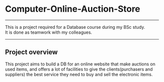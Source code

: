 # Computer-Online-Auction-Store

--- 

This is a project required for a Database course during my BSc study.<br>
It is done as teamwork with my colleagues.

---

## Project overview

This project aims to build a DB for an online website that make auctions on used items, and offers a lot of facilities to give the clients(purchasers and suppliers) the best service they need to buy and sell the electronic items.


